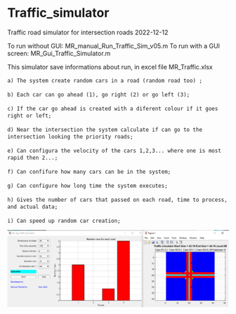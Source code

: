 # Traffic_simulator
Traffic road simulator for intersection roads
2022-12-12

To run without GUI: MR_manual_Run_Traffic_Sim_v05.m
To run with a GUI screen: MR_Gui_Traffic_Simulator.m

This simulator save informations about run, in excel file MR_Traffic.xlsx

    a) The system create random cars in a road (random road too) ;

    b) Each car can go ahead (1), go right (2) or go left (3);

    c) If the car go ahead is created with a diferent colour if it goes right or left;

    d) Near the intersection the system calculate if can go to the intersection looking the priority roads;

    e) Can configura the velocity of the cars 1,2,3... where one is most rapid then 2...;

    f) Can confifure how many cars can be in the system;

    g) Can configure how long time the system executes;

    h) Gives the number of cars that passed on each road, time to process, and actual data;

    i) Can speed up random car creation;

![image](https://github.com/MRobalinho/Traffic_simulator/blob/main/Images/Screenshot_1.png)
